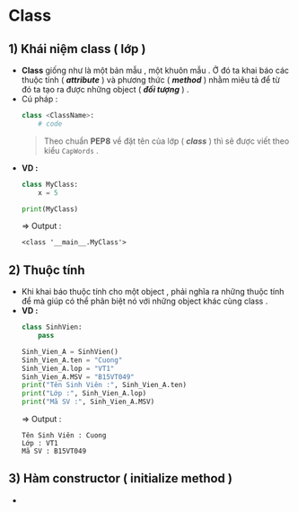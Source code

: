 # Class
## **1) Khái niệm class ( lớp )**
- **Class** giống như là một bản mẫu , một khuôn mẫu . Ở đó ta khai báo các thuộc tính ( ***attribute*** ) và phương thức ( ***method*** ) nhằm miêu tả để từ đó ta tạo ra được những object ( ***đối tượng*** ) .
- Cú pháp :
    ```py
    class <ClassName>:
        # code
    ```
    > Theo chuẩn **PEP8** về đặt tên của lớp ( ***class*** ) thì sẽ được viết theo kiểu `CapWords` .
- **VD :**
    ```py
    class MyClass:
        x = 5

    print(MyClass)
    ```
    => Output :
    ```
    <class '__main__.MyClass'>
    ```
## **2) Thuộc tính**
- Khi khai báo thuộc tính cho một object , phải nghĩa ra những thuộc tính để mà giúp có thể phân biệt nó với những object khác cùng class .
- **VD :**
    ```py
    class SinhVien:
        pass

    Sinh_Vien_A = SinhVien()
    Sinh_Vien_A.ten = "Cuong"
    Sinh_Vien_A.lop = "VT1"
    Sinh_Vien_A.MSV = "B15VT049"
    print("Tên Sinh Viên :", Sinh_Vien_A.ten)
    print("Lớp :", Sinh_Vien_A.lop)
    print("Mã SV :", Sinh_Vien_A.MSV)
    ```
    => Output :
    ```
    Tên Sinh Viên : Cuong
    Lớp : VT1
    Mã SV : B15VT049
    ```
## **3) Hàm constructor ( initialize method )**
- 